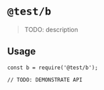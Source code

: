 # `@test/b`

> TODO: description

## Usage

```
const b = require('@test/b');

// TODO: DEMONSTRATE API
```
